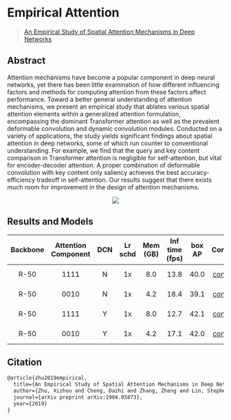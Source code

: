 # Empirical Attention

> [An Empirical Study of Spatial Attention Mechanisms in Deep Networks](https://arxiv.org/abs/1904.05873)

<!-- [ALGORITHM] -->

## Abstract

Attention mechanisms have become a popular component in deep neural networks, yet there has been little examination of how different influencing factors and methods for computing attention from these factors affect performance. Toward a better general understanding of attention mechanisms, we present an empirical study that ablates various spatial attention elements within a generalized attention formulation, encompassing the dominant Transformer attention as well as the prevalent deformable convolution and dynamic convolution modules. Conducted on a variety of applications, the study yields significant findings about spatial attention in deep networks, some of which run counter to conventional understanding. For example, we find that the query and key content comparison in Transformer attention is negligible for self-attention, but vital for encoder-decoder attention. A proper combination of deformable convolution with key content only saliency achieves the best accuracy-efficiency tradeoff in self-attention. Our results suggest that there exists much room for improvement in the design of attention mechanisms.

<div align=center>
<img src="https://user-images.githubusercontent.com/40661020/143879619-f1817da9-1573-45c9-891d-cfe55ad54911.png"/>
</div>

## Results and Models

| Backbone | Attention Component | DCN | Lr schd | Mem (GB) | Inf time (fps) | box AP |                         Config                          |                                                                                                                                                                                               Download                                                                                                                                                                                                |
| :------: | :-----------------: | :-: | :-----: | :------: | :------------: | :----: | :-----------------------------------------------------: | :---------------------------------------------------------------------------------------------------------------------------------------------------------------------------------------------------------------------------------------------------------------------------------------------------------------------------------------------------------------------------------------------------: |
|   R-50   |        1111         |  N  |   1x    |   8.0    |      13.8      |  40.0  |   [config](./faster-rcnn_r50-attn1111_fpn_1x_coco.py)   |         [model](https://download.openmmlab.com/mmdetection/v2.0/empirical_attention/faster_rcnn_r50_fpn_attention_1111_1x_coco/faster_rcnn_r50_fpn_attention_1111_1x_coco_20200130-403cccba.pth) \| [log](https://download.openmmlab.com/mmdetection/v2.0/empirical_attention/faster_rcnn_r50_fpn_attention_1111_1x_coco/faster_rcnn_r50_fpn_attention_1111_1x_coco_20200130_210344.log.json)         |
|   R-50   |        0010         |  N  |   1x    |   4.2    |      18.4      |  39.1  |   [config](./faster-rcnn_r50-attn0010_fpn_1x_coco.py)   |         [model](https://download.openmmlab.com/mmdetection/v2.0/empirical_attention/faster_rcnn_r50_fpn_attention_0010_1x_coco/faster_rcnn_r50_fpn_attention_0010_1x_coco_20200130-7cb0c14d.pth) \| [log](https://download.openmmlab.com/mmdetection/v2.0/empirical_attention/faster_rcnn_r50_fpn_attention_0010_1x_coco/faster_rcnn_r50_fpn_attention_0010_1x_coco_20200130_210125.log.json)         |
|   R-50   |        1111         |  Y  |   1x    |   8.0    |      12.7      |  42.1  | [config](./faster-rcnn_r50-attn1111-dcn_fpn_1x_coco.py) | [model](https://download.openmmlab.com/mmdetection/v2.0/empirical_attention/faster_rcnn_r50_fpn_attention_1111_dcn_1x_coco/faster_rcnn_r50_fpn_attention_1111_dcn_1x_coco_20200130-8b2523a6.pth) \| [log](https://download.openmmlab.com/mmdetection/v2.0/empirical_attention/faster_rcnn_r50_fpn_attention_1111_dcn_1x_coco/faster_rcnn_r50_fpn_attention_1111_dcn_1x_coco_20200130_204442.log.json) |
|   R-50   |        0010         |  Y  |   1x    |   4.2    |      17.1      |  42.0  | [config](./faster-rcnn_r50-attn0010-dcn_fpn_1x_coco.py) | [model](https://download.openmmlab.com/mmdetection/v2.0/empirical_attention/faster_rcnn_r50_fpn_attention_0010_dcn_1x_coco/faster_rcnn_r50_fpn_attention_0010_dcn_1x_coco_20200130-1a2e831d.pth) \| [log](https://download.openmmlab.com/mmdetection/v2.0/empirical_attention/faster_rcnn_r50_fpn_attention_0010_dcn_1x_coco/faster_rcnn_r50_fpn_attention_0010_dcn_1x_coco_20200130_210410.log.json) |

## Citation

```latex
@article{zhu2019empirical,
  title={An Empirical Study of Spatial Attention Mechanisms in Deep Networks},
  author={Zhu, Xizhou and Cheng, Dazhi and Zhang, Zheng and Lin, Stephen and Dai, Jifeng},
  journal={arXiv preprint arXiv:1904.05873},
  year={2019}
}
```
